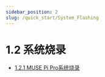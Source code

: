 ```yaml
---
sidebar_position: 2
slug: /quick_start/System_Flashing
---
```


# 1.2 系统烧录

- [1.2.1 MUSE Pi Pro系统烧录](1.2.1_MUSE_Pi_Pro.md)